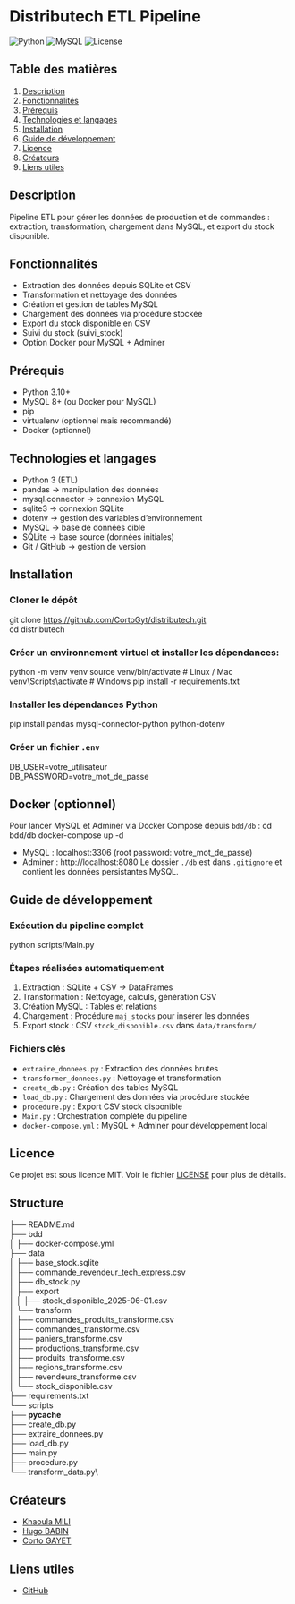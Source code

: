 # Distributech ETL Pipeline

![Python](https://img.shields.io/badge/Python-3.10+-blue)
![MySQL](https://img.shields.io/badge/MySQL-8+-green)
![License](https://img.shields.io/badge/License-MIT-lightgrey)

## Table des matières
1. [Description](#description)
2. [Fonctionnalités](#fonctionnalités)
3. [Prérequis](#prérequis)
4. [Technologies et langages](#technologies-et-langages)
5. [Installation](#installation)
6. [Guide de développement](#guide-de-développement)
7. [Licence](#licence)
8. [Créateurs](#créateurs)
9. [Liens utiles](#liens-utiles)

## Description
Pipeline ETL pour gérer les données de production et de commandes : extraction, transformation, chargement dans MySQL, et export du stock disponible.

## Fonctionnalités
- Extraction des données depuis SQLite et CSV
- Transformation et nettoyage des données
- Création et gestion de tables MySQL
- Chargement des données via procédure stockée
- Export du stock disponible en CSV
- Suivi du stock (suivi_stock)
- Option Docker pour MySQL + Adminer

## Prérequis
- Python 3.10+
- MySQL 8+ (ou Docker pour MySQL)
- pip
- virtualenv (optionnel mais recommandé)
- Docker (optionnel)

## Technologies et langages
- Python 3 (ETL)
- pandas → manipulation des données
- mysql.connector → connexion MySQL
- sqlite3 → connexion SQLite
- dotenv → gestion des variables d’environnement
- MySQL → base de données cible
- SQLite → base source (données initiales)
- Git / GitHub → gestion de version

## Installation
### Cloner le dépôt
git clone https://github.com/CortoGyt/distributech.git \
cd distributech

### Créer un environnement virtuel et installer les dépendances:
python -m venv venv
source venv/bin/activate   # Linux / Mac
venv\Scripts\activate      # Windows
pip install -r requirements.txt

### Installer les dépendances Python
pip install pandas mysql-connector-python python-dotenv

### Créer un fichier `.env`
DB_USER=votre_utilisateur \
DB_PASSWORD=votre_mot_de_passe


## Docker (optionnel)
Pour lancer MySQL et Adminer via Docker Compose depuis `bdd/db` :
cd bdd/db
docker-compose up -d

- MySQL : localhost:3306 (root password: votre_mot_de_passe)
- Adminer : http://localhost:8080
Le dossier `./db` est dans `.gitignore` et contient les données persistantes MySQL.

## Guide de développement
### Exécution du pipeline complet
python scripts/Main.py

### Étapes réalisées automatiquement
1. Extraction : SQLite + CSV → DataFrames
2. Transformation : Nettoyage, calculs, génération CSV
3. Création MySQL : Tables et relations
4. Chargement : Procédure `maj_stocks` pour insérer les données
5. Export stock : CSV `stock_disponible.csv` dans `data/transform/`

### Fichiers clés
- `extraire_donnees.py` : Extraction des données brutes
- `transformer_donnees.py` : Nettoyage et transformation
- `create_db.py` : Création des tables MySQL
- `load_db.py` : Chargement des données via procédure stockée
- `procedure.py` : Export CSV stock disponible
- `Main.py` : Orchestration complète du pipeline
- `docker-compose.yml` : MySQL + Adminer pour développement local

## Licence
Ce projet est sous licence MIT. Voir le fichier [LICENSE](LICENSE) pour plus de détails.

## Structure

├── README.md\
├── bdd\
│   ├── docker-compose.yml\
├── data\
│   ├── base_stock.sqlite\
│   ├── commande_revendeur_tech_express.csv\
│   ├── db_stock.py\
│   ├── export\
│   │   ├── stock_disponible_2025-06-01.csv\
│   └── transform\
│       ├── commandes_produits_transforme.csv\
│       ├── commandes_transforme.csv\
│       ├── paniers_transforme.csv\
│       ├── productions_transforme.csv\
│       ├── produits_transforme.csv\
│       ├── regions_transforme.csv\
│       ├── revendeurs_transforme.csv\
│       └── stock_disponible.csv\
├── requirements.txt\
└── scripts\
    ├── __pycache__\
    ├── create_db.py\
    ├── extraire_donnees.py\
    ├── load_db.py\
    ├── main.py\
    ├── procedure.py\
    └── transform_data.py\

## Créateurs
- [Khaoula MILI](https://www.linkedin.com/in/hugo-babin-878451239/)
- [Hugo BABIN](https://www.linkedin.com/in/khaoula-mili/)
- [Corto GAYET](https://www.linkedin.com/in/corto-gayet-246aa32b3/)

## Liens utiles
- [GitHub](https://github.com/hugobabin/distributech)
